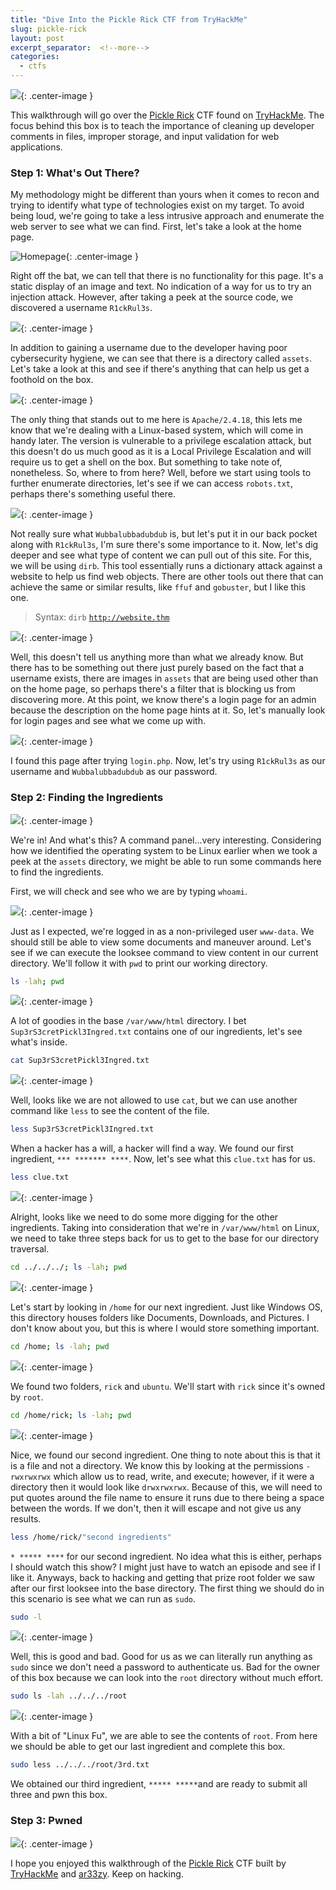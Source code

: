 ```yaml
---
title: "Dive Into the Pickle Rick CTF from TryHackMe"
slug: pickle-rick
layout: post
excerpt_separator:  <!--more-->
categories:
  - ctfs
---
```


![](https://files.gitbook.com/v0/b/gitbook-x-prod.appspot.com/o/spaces%2FnxJHllso3wpDcEpkQXO3%2Fuploads%2F1CvUxwwsd7XLubzuHhA5%2Fimage.png?alt=media&token=5a8f16c6-1611-4a19-b7b2-e7c0095e8b33){: .center-image }

This walkthrough will go over the [Pickle Rick](https://tryhackme.com/room/picklerick) CTF found on [TryHackMe](https://tryhackme.com). The focus behind this box is to teach the importance of cleaning up developer comments in files, improper storage, and input validation for web applications.

### Step 1: What's Out There?

My methodology might be different than yours when it comes to recon and trying to identify what type of technologies exist on my target. To avoid being loud, we're going to take a less intrusive approach and enumerate the web server to see what we can find. First, let's take a look at the home page.

![Homepage](https://files.gitbook.com/v0/b/gitbook-x-prod.appspot.com/o/spaces%2FnxJHllso3wpDcEpkQXO3%2Fuploads%2FftA84GzfrRnJuSYwEC4M%2Fimage.png?alt=media&token=9b4c9032-d9f3-45b3-ac7d-7f231d500b1c){: .center-image }

Right off the bat, we can tell that there is no functionality for this page. It's a static display of an image and text. No indication of a way for us to try an injection attack. However, after taking a peek at the source code, we discovered a username `R1ckRul3s`.

![](https://files.gitbook.com/v0/b/gitbook-x-prod.appspot.com/o/spaces%2FnxJHllso3wpDcEpkQXO3%2Fuploads%2FPMPIqlGyt9kIpK57kXqG%2Fimage.png?alt=media&token=cf485b17-9cf8-417a-ac7c-14eb46a3c4bd){: .center-image }

In addition to gaining a username due to the developer having poor cybersecurity hygiene, we can see that there is a directory called `assets`. Let's take a look at this and see if there's anything that can help us get a foothold on the box.

![](https://files.gitbook.com/v0/b/gitbook-x-prod.appspot.com/o/spaces%2FnxJHllso3wpDcEpkQXO3%2Fuploads%2FmLE1xi1peeEQXiffaZAi%2Fimage.png?alt=media&token=b9187289-8f4a-4f90-b162-849029ec66a0){: .center-image }

The only thing that stands out to me here is `Apache/2.4.18`, this lets me know that we're dealing with a Linux-based system, which will come in handy later. The version is vulnerable to a privilege escalation attack, but this doesn't do us much good as it is a Local Privilege Escalation and will require us to get a shell on the box. But something to take note of, nonetheless. So, where to from here? Well, before we start using tools to further enumerate directories, let's see if we can access `robots.txt`, perhaps there's something useful there.

![](https://files.gitbook.com/v0/b/gitbook-x-prod.appspot.com/o/spaces%2FnxJHllso3wpDcEpkQXO3%2Fuploads%2FnvyKC6Cx1HMOPSqhvlbL%2Fimage.png?alt=media&token=246b70be-5e3e-4607-ac49-dfa797be0639){: .center-image }

Not really sure what `Wubbalubbadubdub` is, but let's put it in our back pocket along with `R1ckRul3s`, I'm sure there's some importance to it. Now, let's dig deeper and see what type of content we can pull out of this site. For this, we will be using `dirb`. This tool essentially runs a dictionary attack against a website to help us find web objects. There are other tools out there that can achieve the same or similar results, like `ffuf` and `gobuster`, but I like this one.

> Syntax: `dirb` [`http://website.thm`](http://website.thm)

![](https://files.gitbook.com/v0/b/gitbook-x-prod.appspot.com/o/spaces%2FnxJHllso3wpDcEpkQXO3%2Fuploads%2FW4ccFONbIWfORWtCdK4C%2Fimage.png?alt=media&token=05d956a7-18ab-4264-b839-4463d02d33eb){: .center-image }

Well, this doesn't tell us anything more than what we already know. But there has to be something out there just purely based on the fact that a username exists, there are images in `assets` that are being used other than on the home page, so perhaps there's a filter that is blocking us from discovering more. At this point, we know there's a login page for an admin because the description on the home page hints at it. So, let's manually look for login pages and see what we come up with.

![](https://files.gitbook.com/v0/b/gitbook-x-prod.appspot.com/o/spaces%2FnxJHllso3wpDcEpkQXO3%2Fuploads%2F9Ursm8EPcRriXl7crnHd%2Fimage.png?alt=media&token=097f5f00-29c4-44f9-b043-a0f3156d7348){: .center-image }

I found this page after trying `login.php`. Now, let's try using `R1ckRul3s` as our username and `Wubbalubbadubdub` as our password.

### Step 2: Finding the Ingredients

![](https://files.gitbook.com/v0/b/gitbook-x-prod.appspot.com/o/spaces%2FnxJHllso3wpDcEpkQXO3%2Fuploads%2FppWIFNLXdrw5h26dJbo2%2Fimage.png?alt=media&token=66695589-955a-4c44-b615-a702a119b493){: .center-image }

We're in! And what's this? A command panel...very interesting. Considering how we identified the operating system to be Linux earlier when we took a peek at the `assets` directory, we might be able to run some commands here to find the ingredients.

First, we will check and see who we are by typing `whoami`.

![](https://files.gitbook.com/v0/b/gitbook-x-prod.appspot.com/o/spaces%2FnxJHllso3wpDcEpkQXO3%2Fuploads%2FB1zzx2lxIyN1Gvtl9JgY%2Fimage.png?alt=media&token=958699a9-071b-415a-8496-15c9c8de6b45){: .center-image }

Just as I expected, we're logged in as a non-privileged user `www-data`. We should still be able to view some documents and maneuver around. Let's see if we can execute the looksee command to view content in our current directory. We'll follow it with `pwd` to print our working directory.

```bash
ls -lah; pwd
```

![](https://files.gitbook.com/v0/b/gitbook-x-prod.appspot.com/o/spaces%2FnxJHllso3wpDcEpkQXO3%2Fuploads%2FXDiCsnKUlb4u6AIv9cqa%2Fimage.png?alt=media&token=9149dea8-1153-45ee-8819-ec6e281f2c81){: .center-image }

A lot of goodies in the base `/var/www/html` directory. I bet `Sup3rS3cretPickl3Ingred.txt` contains one of our ingredients, let's see what's inside.

```bash
cat Sup3rS3cretPickl3Ingred.txt
```

![](https://files.gitbook.com/v0/b/gitbook-x-prod.appspot.com/o/spaces%2FnxJHllso3wpDcEpkQXO3%2Fuploads%2FYbYoh5NA8v2ALjO0UOkI%2Fimage.png?alt=media&token=53295cff-12b7-400f-a6be-b30e0cc11def){: .center-image }

Well, looks like we are not allowed to use `cat`, but we can use another command like `less` to see the content of the file.

```bash
less Sup3rS3cretPickl3Ingred.txt
```

When a hacker has a will, a hacker will find a way. We found our first ingredient, `*** ******* ****`. Now, let's see what this `clue.txt` has for us.

```bash
less clue.txt
```

![](https://files.gitbook.com/v0/b/gitbook-x-prod.appspot.com/o/spaces%2FnxJHllso3wpDcEpkQXO3%2Fuploads%2FzKtJ3lxVkJi6fVo5CTLI%2Fimage.png?alt=media&token=6ca53b9a-fc45-4627-87f6-b6e352ce2612){: .center-image }

Alright, looks like we need to do some more digging for the other ingredients. Taking into consideration that we're in `/var/www/html` on Linux, we need to take three steps back for us to get to the base for our directory traversal.

```bash
cd ../../../; ls -lah; pwd
```

![](https://files.gitbook.com/v0/b/gitbook-x-prod.appspot.com/o/spaces%2FnxJHllso3wpDcEpkQXO3%2Fuploads%2FkIYrs4vxhcmimsr6oDua%2Fimage.png?alt=media&token=14601966-f6b5-4c48-9ad1-70898aa32973){: .center-image }

Let's start by looking in `/home` for our next ingredient. Just like Windows OS, this directory houses folders like Documents, Downloads, and Pictures. I don't know about you, but this is where I would store something important.

```bash
cd /home; ls -lah; pwd
```

![](https://files.gitbook.com/v0/b/gitbook-x-prod.appspot.com/o/spaces%2FnxJHllso3wpDcEpkQXO3%2Fuploads%2F6OqJs0kznRaX4r3GbYKO%2Fimage.png?alt=media&token=d9c5c7da-fa5d-47a5-90f9-5bf2cee81db8){: .center-image }

We found two folders, `rick` and `ubuntu`. We'll start with `rick` since it's owned by `root`.

```bash
cd /home/rick; ls -lah; pwd
```

![](https://files.gitbook.com/v0/b/gitbook-x-prod.appspot.com/o/spaces%2FnxJHllso3wpDcEpkQXO3%2Fuploads%2F2imsShc06xLGteqEYwsN%2Fimage.png?alt=media&token=ad636c17-a719-4b6a-b570-e23dcde54322){: .center-image }

Nice, we found our second ingredient. One thing to note about this is that it is a file and not a directory. We know this by looking at the permissions `-rwxrwxrwx` which allow us to read, write, and execute; however, if it were a directory then it would look like `drwxrwxrwx`. Because of this, we will need to put quotes around the file name to ensure it runs due to there being a space between the words. If we don't, then it will escape and not give us any results.

```bash
less /home/rick/"second ingredients"
```

`* ***** ****` for our second ingredient. No idea what this is either, perhaps I should watch this show? I might just have to watch an episode and see if I like it. Anyways, back to hacking and getting that prize root folder we saw after our first looksee into the base directory. The first thing we should do in this scenario is see what we can run as `sudo`.

```bash
sudo -l
```

![](https://files.gitbook.com/v0/b/gitbook-x-prod.appspot.com/o/spaces%2FnxJHllso3wpDcEpkQXO3%2Fuploads%2FTs1cpvzoT2ycYhHF8sG3%2Fimage.png?alt=media&token=d433a7ae-207a-4ca7-850c-98bf1095d07c){: .center-image }

Well, this is good and bad. Good for us as we can literally run anything as `sudo` since we don't need a password to authenticate us. Bad for the owner of this box because we can look into the `root` directory without much effort.

```bash
sudo ls -lah ../../../root
```

![](https://files.gitbook.com/v0/b/gitbook-x-prod.appspot.com/o/spaces%2FnxJHllso3wpDcEpkQXO3%2Fuploads%2F8xpqpD8QSqjsmfKzpaKH%2Fimage.png?alt=media&token=952a4749-2efd-46fe-af51-b2c9aa49d609){: .center-image }

With a bit of "Linux Fu", we are able to see the contents of `root`. From here we should be able to get our last ingredient and complete this box.

```bash
sudo less ../../../root/3rd.txt
```

We obtained our third ingredient, `***** *****`and are ready to submit all three and pwn this box.

### Step 3: Pwned

![](https://files.gitbook.com/v0/b/gitbook-x-prod.appspot.com/o/spaces%2FnxJHllso3wpDcEpkQXO3%2Fuploads%2Fobb8DGjSdqnW9M9kcguv%2F2023_06_28_06_40_55_spaces_nxJHllso3wpDcEpkQXO3_uploads_c84Mzpv5BS8Vpy96rbRL_image.png_1230_770_an.jpg?alt=media&token=75157b5f-3a2c-4d24-8af6-49c0a0156a60){: .center-image }

I hope you enjoyed this walkthrough of the [Pickle Rick](https://tryhackme.com/room/picklerick) CTF built by [TryHackMe](https://tryhackme.com) and [ar33zy](https://tryhackme.com/p/ar33zy). Keep on hacking.